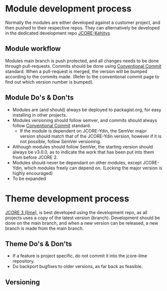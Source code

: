 # Module development process
Normally the modules are either developed against a customer project, and then pushed to their respective repos. They can alternatively be developed in the dedicated development repo [JCORE-Kehitys](https://github.com/jco-digital/jcore-kehitys)

## Module workflow
Modules main branch is push protected, and all changes needs to be done through pull-requests. Commits should be done using [Conventional Commit](https://www.conventionalcommits.org) standard.
When a pull-request is merged, the version will be bumped according to the commits made. (Refer to the conventional commit page to find out which version number is bumped).


## Module Do's & Don'ts
- Modules are (and should) always be deployed to packagist.org, for easy installing in other projects.
- Modules versioning should follow semver, and commits should always follow [Conventional Commit](https://www.conventionalcommits.org) standard.
    - If the module is dependent on JCORE-Ydin, the SemVer major version should match that of the JCORE-Ydin version, however if it is not possible, follow SemVer versioning.
- Although modules should follow SemVer, the starting version should always be v3.0.0, as to indicate the work that has been put into them from before JCORE 2.
- Modules should never be dependant on other modules, except JCORE-Ydin, which modules freely can depend on. (Locking the major version is highly encouraged)
- To be expanded


# Theme development process
[JCORE 3 (Ilme)](https://github.com/jco-digital/jcore-ilme), is best developed using the development repo, as all projects uses a copy of the latest version (branch). 
Development should be done on the main branch, and when a new version can be released, a new branch is made from the main branch.

## Theme Do's & Don'ts
- If a feature is project specific, do not commit it into the jcore-ilme repository.
- Do backport bugfixes to older versions, as far back as feasible.

## Versioning
